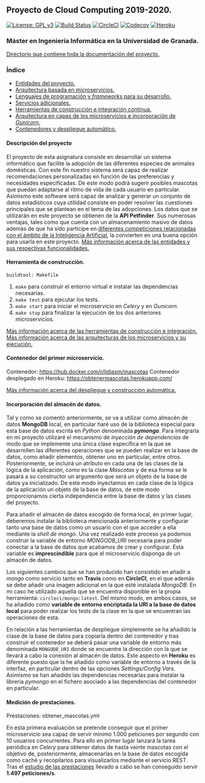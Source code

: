 ## Proyecto de Cloud Computing 2019-2020.

[![License: GPL v3](https://img.shields.io/badge/License-GPLv3-blue.svg)](https://www.gnu.org/licenses/gpl-3.0)
[![Build Status](https://travis-ci.org/lidiasm/ProyectoCC.svg?branch=master)](https://travis-ci.org/lidiasm/ProyectoCC)
[![CircleCI](https://circleci.com/gh/lidiasm/ProyectoCC/tree/master.svg?style=svg)](https://circleci.com/gh/lidiasm/ProyectoCC/tree/master)
[![Codecov](https://codecov.io/gh/lidiasm/ProyectoCC/branch/master/graphs/badge.svg)](https://codecov.io/gh/lidiasm/ProyectoCC)
[![Heroku](https://www.herokucdn.com/deploy/button.svg)](https://obtenermascotas.herokuapp.com/)

### Máster en Ingeniería Informática en la Universidad de Granada.

[Directorio que contiene toda la documentación del proyecto.](https://github.com/lidiasm/ProyectoCC/tree/master/docs)

### Índice

* [Entidades del proyecto.](https://github.com/lidiasm/ProyectoCC/blob/master/docs/entidades.md)
* [Arquitectura basada en microservicios.](https://github.com/lidiasm/ProyectoCC/blob/master/docs/ampliacion_microservicios.md)
* [Lenguajes de programación y *frameworks* para su desarrollo.](https://github.com/lidiasm/ProyectoCC/blob/master/docs/lenguajes_y_herramientas.md)
* [Servicios adicionales.](https://github.com/lidiasm/ProyectoCC/blob/master/docs/servicios.md)
* [Herramientas de construcción e integración continua.](https://github.com/lidiasm/ProyectoCC/blob/master/docs/herramientas_construccion_e_integracion.md)
* [Arquitectura en capas de los microservicios e incorporación de *Gunicorn*.](https://github.com/lidiasm/ProyectoCC/blob/master/docs/arquitecturas_microservicios.md)
* [Contenedores y despliegue automático.](https://github.com/lidiasm/ProyectoCC/blob/master/docs/contenedores_y_despliegue.md)

#### Descripción del proyecto

El proyecto de esta asignatura consiste en desarrollar un sistema informático que facilite la adopción de las diferentes especies de animales domésticas. Con este fin nuestro sistema será capaz de realizar recomendaciones personalizadas en función de las preferencias y necesidades especificadas. De este modo podrá sugerir posibles mascotas que puedan adaptarse al ritmo de vida de cada usuario en particular. Asimismo este software será capaz de analizar y generar un conjunto de datos estadísticos cuya utilidad consiste en poder resolver las cuestiones principales que se plantean en el tema de las adopciones.
Los datos que se utilizarán en este proyecto se obtienen de la **API Petfinder**. Sus numerosas ventajas, tales como que cuenta con un almacenamiento masivo de datos además de que ha sido partícipe en [diferentes competiciones relacionadas con el ámbito de la Inteligencia Artificial](https://www.linkedin.com/pulse/kaggle-competition-multi-class-classification-image-alexandra), la convierten en una buena opción para usarla en este proyecto.
[Más información acerca de las entidades y sus respectivas funcionalidades.](https://github.com/lidiasm/ProyectoCC/blob/master/docs/entidades.md)

#### Herramienta de construcción.

    buildtool: Makefile

1. `make` para construir el entorno virtual e instalar las dependencias necesarias.
2. `make test` para ejecutar los tests.
3. `make start` para iniciar el microservicio en *Celery* y en *Gunicorn*.
4. `make stop` para finalizar la ejecución de los dos anteriores microservicios.

[Más información acerca de las herramientas de construcción e integración.](https://github.com/lidiasm/ProyectoCC/blob/master/docs/herramientas_construccion_e_integracion.md)
[Más información acerca de las arquitecturas de los microservicios y su ejecución.]()

#### Contenedor del primer microservicio.

Contenedor: https://hub.docker.com/r/lidiasm/mascotas
Contenedor desplegado en Heroku: https://obtenermascotas.herokuapp.com/

[Más información acerca del despliegue y construcción automática.](https://github.com/lidiasm/ProyectoCC/blob/master/docs/contenedores_y_despliegue.md)

#### Incorporación del almacén de datos.

Tal y como se comentó anteriormente, se va a utilizar como almacén de datos **MongoDB** local, en particular haré uso de la biblioteca especial para esta base de datos escrita en *Python* denominada ***pymongo***. Para integrarla en mi proyecto utilizaré el mecanismo de *inyección de dependencias* de modo que se implemente una única clase específica en la que se desarrollen las diferentes operaciones que se pueden realizar en la base de datos, como añadir elementos, obtener uno en particular, entre otros. Posteriormente, se incluirá un atributo en cada una de las clases de la lógica de la aplicación, como es la clase *Mascotas* y de esa forma se le pasará a su constructor un argumento que será un objeto de la base de datos ya inicializado. De este modo inyectamos en cada clase de la lógica de la aplicación un objeto de la base de datos, de este modo proporcionamos cierta independencia entre la base de datos y las clases del proyecto.

Para añadir el almacén de datos escogido de forma local, en primer lugar, deberemos instalar la biblioteca mencionada anteriormente y configurar tanto una base de datos como un usuario con el que acceder a ella mediante la *shell de mongo*. Una vez realizado este proceso ya podemos construir la variable de entorno *MONGODB_URI* necesaria para poder conectar a la base de datos que acabamos de crear y configurar. Esta variable es **imprescindible** para que el microservicio disponga de un almacén de datos.

Los siguientes cambios que se han producido han consistido en añadir a *mongo* como servicio tanto en **Travis** como en **CircleCI**, en el que además se debe añadir una imagen adicional en la que esté instalada *MongoDB*. En mi caso he utilizado aquella que se encuentra disponible en la propia herramienta: `circleci/mongo:latest`. Del mismo modo, en ambos casos, se ha añadido como **variable de entorno encriptada la URI a la base de datos local** para poder realizar los tests de la clase en la que se encuentran las operaciones de esta.

En relación a las herramientas de despliegue simplemente se ha añadido la clase de la base de datos para copiarla dentro del contenedor y tras construir el contenedor se deberá pasar una variable de entorno más denominada `MONGODB_URI` donde se encuentre la dirección con la que se llevará a cabo la conexión al almacén de datos. Este aspecto en **Heroku** es diferente puesto que la he añadido como variable de entorno a través de la interfaz, en particular dentro de las opciones *Settings/Config Vars*. Asimismo se han añadido las dependencias necesarias para instalar la librería *pymongo* en el fichero asociado a las dependencias del contenedor en particular.

#### Medición de prestaciones.

Prestaciones: obtener_mascotas.yml

En esta primera evaluación se pretende conseguir que el primer microservicio sea capaz de servir mínimo 1.000 peticiones por segundo con 10 usuarios concurrentes. Para ello en primer lugar lanzará la tarea periódica en *Celery* para obtener datos de hasta veinte mascotas con el objetivo de, posteriormente, almacenarlas en la base de datos escogida como caché y recopilarlos para visualizarlos mediante el servicio REST. Tras el [estudio de las prestaciones](https://github.com/lidiasm/ProyectoCC/blob/master/docs/estudio_prestaciones.md) llevado a cabo se han conseguido servir **1.497 peticiones/s**.